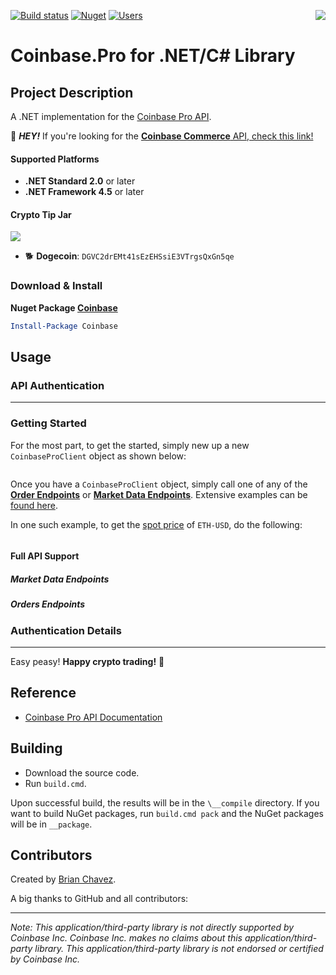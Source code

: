 [![Build status](https://ci.appveyor.com/api/projects/status/t6j3xe6cr0mu8si5?svg=true)](https://ci.appveyor.com/project/bchavez/coinbase) [![Nuget](https://img.shields.io/nuget/v/Coinbase.Pro.svg)](https://www.nuget.org/packages/Coinbase/) [![Users](https://img.shields.io/nuget/dt/Coinbase.Pro.svg)](https://www.nuget.org/packages/Coinbase/) <img src="https://raw.githubusercontent.com/bchavez/Coinbase.Pro/master/Docs/coinbase_pro.png" align='right' />

Coinbase.Pro for .NET/C# Library
======================

Project Description
-------------------
A .NET implementation for the [Coinbase Pro API](https://docs.pro.coinbase.com/).

:loudspeaker: ***HEY!*** If you're looking for the [**Coinbase Commerce** API, check this link!](https://github.com/bchavez/Coinbase.Commerce)

#### Supported Platforms
* **.NET Standard 2.0** or later
* **.NET Framework 4.5** or later

#### Crypto Tip Jar
<a href="https://commerce.coinbase.com/checkout/f1f0e303-cb53-4415-b720-4af1df473647"><img src="https://raw.githubusercontent.com/bchavez/Coinbase.Pro/master/Docs/tipjar.png" /></a>
* :dog2: **Dogecoin**: `DGVC2drEMt41sEzEHSsiE3VTrgsQxGn5qe`



### Download & Install
**Nuget Package [Coinbase](https://www.nuget.org/packages/Coinbase/)**

```powershell
Install-Package Coinbase
```

Usage
-----
### API Authentication


----
### Getting Started

For the most part, to get the started, simply new up a new `CoinbaseProClient` object as shown below:
```csharp

```
Once you have a `CoinbaseProClient` object, simply call one of any of the [**Order Endpoints**](https://docs.pro.coinbase.com/?r=1#orders) or [**Market Data Endpoints**](https://docs.pro.coinbase.com/?r=1#market-data). Extensive examples can be [found here]().

In one such example, to get the [spot price](https://developers.coinbase.com/api/v2#get-spot-price) of `ETH-USD`, do the following:
```csharp

```

#### Full API Support
##### Market Data Endpoints

##### Orders Endpoints



### Authentication Details



-------


Easy peasy! **Happy crypto trading!** :tada:


Reference
---------
* [Coinbase Pro API Documentation](https://docs.pro.coinbase.com)


Building
--------
* Download the source code.
* Run `build.cmd`.

Upon successful build, the results will be in the `\__compile` directory. If you want to build NuGet packages, run `build.cmd pack` and the NuGet packages will be in `__package`.



Contributors
---------
Created by [Brian Chavez](http://www.bitarmory.com).

A big thanks to GitHub and all contributors:


---

*Note: This application/third-party library is not directly supported by Coinbase Inc. Coinbase Inc. makes no claims about this application/third-party library.  This application/third-party library is not endorsed or certified by Coinbase Inc.*
